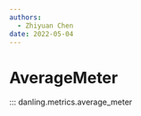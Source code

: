 ```yaml
---
authors:
  - Zhiyuan Chen
date: 2022-05-04
---
```


# AverageMeter

::: danling.metrics.average_meter
